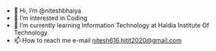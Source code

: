 - 👋 Hi, I’m @niteshbhaiya
- 👀 I’m interested in Coding
- 🌱 I’m currently learning Information Technology at Haldia Institute Of Technology
- 📫 How to reach me e-mail nitesh616.hitit2020@gmail.com


<!---
niteshbhaiya4224/niteshbhaiya4224 is a ✨ special ✨ repository because its `README.md` (this file) appears on your GitHub profile.
You can click the Preview link to take a look at your changes.
--->
